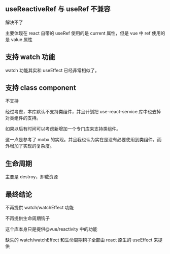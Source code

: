 ## useReactiveRef 与 useRef 不兼容

解决不了

主要体现在 react 自带的 useRef 使用的是 current 属性，但是 vue 中 ref 使用的是 value 属性

## 支持 watch 功能

watch 功能其实和 useEffect 已经非常相似了。

## 支持 class component

不支持

经过考虑，本库默认不支持类组件，并且计划把 use-react-service 库中也去掉对类组件的支持。

如果以后有时间可以考虑新增加一个专门库来支持类组件。

这一点是参考了 mobx 的实现。并且我也认为实在是没有必要使用到类组件，而外增加了实现的复杂度。

## 生命周期

主要是 destroy，卸载资源

## 最终结论

不再提供 watch/watchEffect 功能

不再提供生命周期钩子

这个库本身只是提供@vue/reactivity 中的功能

缺失的 watch/watchEffect 和生命周期钩子全部由 react 原生的 useEffect 来提供

